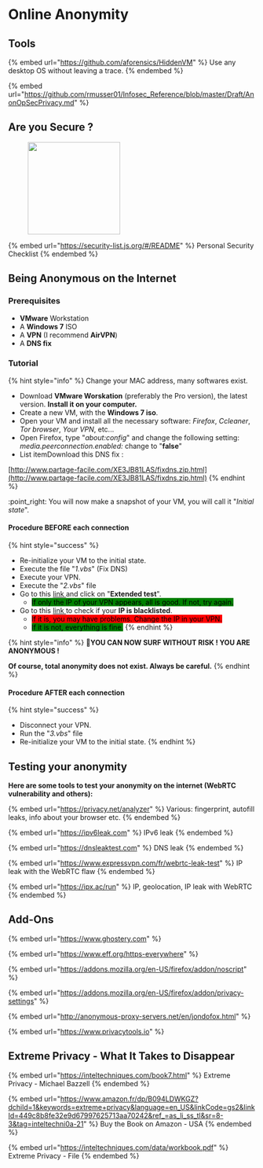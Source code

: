 # Online Anonymity

## Tools

{% embed url="https://github.com/aforensics/HiddenVM" %}
Use any desktop OS without leaving a trace.
{% endembed %}

{% embed url="https://github.com/rmusser01/Infosec_Reference/blob/master/Draft/AnonOpSecPrivacy.md" %}

## Are you Secure ?

<figure><img src="https://media4.giphy.com/media/v1.Y2lkPTc5MGI3NjExZDMyMzFjOTI3ZDNkNGM1MGVkYTBjMDcxZWI1ODUzYWRhNmZiMGIxMCZlcD12MV9pbnRlcm5hbF9naWZzX2dpZklkJmN0PWc/yjW4Bc4csHqoCKKkjA/giphy.gif" alt="" width="188"><figcaption></figcaption></figure>

{% embed url="https://security-list.js.org/#/README" %}
Personal Security Checklist
{% endembed %}

## Being Anonymous on the Internet

### Prerequisites

* **VMware** Workstation
* A **Windows 7** ISO
* A **VPN** (I recommend **AirVPN**)
* A **DNS fix**

### Tutorial

{% hint style="info" %}
Change your MAC address, many softwares exist.

* Download **VMware Worskation** (preferably the Pro version), the latest version. **Install it on your computer.**
* Create a new VM, with the **Windows 7 iso**.
* Open your VM and install all the necessary software: _Firefox_, _Ccleaner_, _Tor browser_, _Your VPN_, etc...
* Open Firefox, type "_about:config_" and change the following setting: _media.peerconnection.enabled:_ change to "**false**"
* List itemDownload this DNS fix :

[http://www.partage-facile.com/XE3JB81LAS/fixdns.zip.html](http://www.partage-facile.com/XE3JB81LAS/fixdns.zip.html)
{% endhint %}

:point\_right: You will now make a snapshot of your VM, you will call it "_Initial state_".

#### Procedure BEFORE each connection

{% hint style="success" %}
* Re-initialize your VM to the initial state.
* Execute the file "_1.vbs_" (Fix DNS)
* Execute your VPN.
* Execute the "_2.vbs_" file
* Go to this [link ](https://www.dnsleaktest.com/)and click on "**Extended test**".
  * <mark style="background-color:green;">If only the IP of your VPN appears, all is good. If not, try again.</mark>
* Go to this [link ](http://check2ip.com/)to check if your **IP is blacklisted**.
  * <mark style="background-color:red;">If it is, you may have problems. Change the IP in your VPN.</mark>
  * <mark style="background-color:green;">If it is not, everything is fine.</mark>
{% endhint %}

{% hint style="info" %}
:tada:**YOU CAN NOW SURF WITHOUT RISK ! YOU ARE ANONYMOUS !**

**Of course, total anonymity does not exist. Always be careful.**
{% endhint %}

#### Procedure AFTER each connection

{% hint style="success" %}
* Disconnect your VPN.
* Run the "_3.vbs_" file
* Re-initialize your VM to the initial state.
{% endhint %}

## Testing your anonymity

**Here are some tools to test your anonymity on the internet (WebRTC vulnerability and others):**

{% embed url="https://privacy.net/analyzer" %}
Various: fingerprint, autofill leaks, info about your browser etc.
{% endembed %}

{% embed url="https://ipv6leak.com" %}
IPv6 leak
{% endembed %}

{% embed url="https://dnsleaktest.com" %}
DNS leak
{% endembed %}

{% embed url="https://www.expressvpn.com/fr/webrtc-leak-test" %}
IP leak with the WebRTC flaw
{% endembed %}

{% embed url="https://ipx.ac/run" %}
IP, geolocation, IP leak with WebRTC
{% endembed %}

## Add-Ons

{% embed url="https://www.ghostery.com" %}

{% embed url="https://www.eff.org/https-everywhere" %}

{% embed url="https://addons.mozilla.org/en-US/firefox/addon/noscript" %}

{% embed url="https://addons.mozilla.org/en-US/firefox/addon/privacy-settings" %}

{% embed url="http://anonymous-proxy-servers.net/en/jondofox.html" %}

{% embed url="https://www.privacytools.io" %}

## Extreme Privacy - What It Takes to Disappear

{% embed url="https://inteltechniques.com/book7.html" %}
Extreme Privacy - Michael Bazzell
{% endembed %}

{% embed url="https://www.amazon.fr/dp/B094LDWKGZ?dchild=1&keywords=extreme+privacy&language=en_US&linkCode=gs2&linkId=449c8b8fe32e9d67997625713aa70242&ref_=as_li_ss_tl&sr=8-3&tag=inteltechni0a-21" %}
Buy the Book on Amazon - USA
{% endembed %}

{% embed url="https://inteltechniques.com/data/workbook.pdf" %}
Extreme Privacy - File
{% endembed %}

